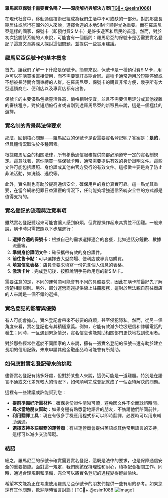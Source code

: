 **羅馬尼亞保號卡需要實名嗎？——深度解析與解決方案[[TG💪+ @esim1088](https://t.me/s/esim1088)]**

在現代社會中，移動通信技術已經成為我們生活中不可或缺的一部分。對於那些長期居住或旅行在國外的人來說，選擇合適的本地SIM卡顯得尤為重要。而在羅馬尼亞這樣的國家，保號卡（即預付費SIM卡）是許多遊客和居民的首選。然而，對於初次接觸該系統的人來說，可能會有一個疑問：羅馬尼亞的保號卡是否需要實名登記？這篇文章將深入探討這個問題，並提供一些實用建議。

### 羅馬尼亞保號卡的基本概念

首先，讓我們了解一下什麼是保號卡。簡單來說，保號卡是一種預付費SIM卡，用戶可以在購買後直接使用，而不需要簽訂長期合同。這種卡通常適用於短期停留或不想被長時間合同束縛的人群。在羅馬尼亞，保號卡的購買非常方便，幾乎所有大型連鎖商店、便利店以及專賣店都有出售。

保號卡的主要優點包括靈活性高、價格相對便宜，並且不需要信用評分或其他複雜的審核程序。對於短期旅行者或者剛到達羅馬尼亞的新移民來說，這是一個極佳的選擇。

### 實名制的背景與法律要求

那麼，回到核心問題——羅馬尼亞的保號卡是否需要實名登記呢？答案是：**是的**，但具體情況取決於多種因素。

根據羅馬尼亞的相關法律，所有移動通信服務提供商都必須遵守一定的實名制規定。這意味著，當你購買一張保號卡時，通常需要提供有效的身份證明文件。這些文件可能包括護照、身份證或其他由官方發行的有效文件。這樣做主要是為了防止非法活動，如洗錢、逃稅等。

此外，實名制也有助於提高通信安全，確保用戶的身份真實可靠。這一點尤其重要，在當今網絡犯罪日益猖獗的情況下，任何能夠增強通信系統安全性的方式都是值得支持的。

### 實名登記的流程與注意事項

雖然實名登記聽起來可能會讓人感到麻煩，但實際操作起來其實並不困難。一般來說，購卡時只需按照以下步驟進行：

1. **選擇合適的保號卡**：根據自己的需求選擇適合的套餐，比如通話分鐘數、數據流量等。
2. **準備身份證明文件**：確保攜帶有效的身份證件。
3. **前往售卡點**：可以選擇去大型商場、便利店或專賣店購買。
4. **填寫信息表格**：店員會要求填寫一份包含個人信息的表格。
5. **激活卡片**：完成登記後，按照說明手冊啟用您的新SIM卡。

需要注意的是，不同的運營商可能會有不同的具體要求，因此在購卡前最好先了解清楚相關規則。另外，部分運營商還提供線上註冊服務，這對於無法親自前往商店的人來說是一個不錯的選擇。

### 實名登記的影響與優勢

有人可能會擔心，實名登記會帶來不必要的麻煩，甚至侵犯隱私。然而，從另一個角度來看，實名登記也有其積極意義。例如，它能有效減少垃圾短信和詐騙電話的發生；同時，一旦遇到緊急情況，實名信息也能幫助相關部門更快地找到使用者。

對於那些經常往返於不同國家的人來說，擁有一張實名登記的保號卡還有助於建立長期的信用記錄，未來申請其他金融產品時可能會有所幫助。

### 如何應對實名登記帶來的挑戰

儘管實名登記有諸多好處，但對於某些人來說，這仍可能是一道難題。特別是在語言不通或文化差異較大的情況下，如何順利完成登記就成了一個亟待解決的問題。

這裡有一些建議或許能幫到您：
- **提前準備好所需材料**：確保身份證件清晰可讀，避免因文件不全而耽誤時間。
- **尋求當地朋友幫助**：如果身邊有熟悉當地語言的朋友，不妨請他們陪同前往。
- **利用翻譯工具**：現在有很多手機應用程式都可以即時翻譯，必要時可以用來輔助溝通。
- **選擇支持多語服務的運營商**：有些運營商會提供英語或其他常用語言的支持，這樣可以減少交流障礙。

### 結語

總之，羅馬尼亞的保號卡確實需要實名登記，這既是法律的要求，也是保障通信安全的重要措施。面對這一規定，我們應該保持理性和耐心，積極配合相關工作。同時，通過合理規劃和準備，完全可以將實名登記的過程變得輕鬆愉快。

希望本文能為正在考慮使用羅馬尼亞保號卡的朋友們提供一些有用的參考。如果您還有其他問題，歡迎隨時留言討論！[[TG💪+ @esim1088](https://t.me/s/esim1088) ![Image](https://i.postimg.cc/4NQfJmqS/Snipaste-2025-05-13-00-14-12.png)]